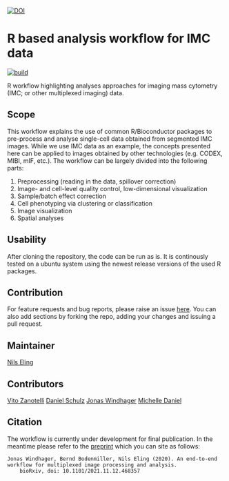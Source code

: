 [![DOI](https://zenodo.org/badge/DOI/10.5281/zenodo.6806449.svg)](https://doi.org/10.5281/zenodo.6806449)

# R based analysis workflow for IMC data

<!-- badges: start -->
[![build](https://github.com/BodenmillerGroup/IMCDataAnalysis/actions/workflows/build.yml/badge.svg)](https://github.com/BodenmillerGroup/IMCDataAnalysis/actions/workflows/build.yml)
<!-- badges: end -->

R workflow highlighting analyses approaches for imaging mass cytometry (IMC; or other multiplexed imaging) data.

## Scope


This workflow explains the use of common R/Bioconductor packages to pre-process and analyse single-cell data obtained from segmented IMC images.
While we use IMC data as an example, the concepts presented here can be applied to images obtained by other technologies (e.g. CODEX, MIBI, mIF, etc.).
The workflow can be largely divided into the following parts:

1. Preprocessing (reading in the data, spillover correction)
2. Image- and cell-level quality control, low-dimensional visualization
3. Sample/batch effect correction
4. Cell phenotyping via clustering or classification
5. Image visualization
6. Spatial analyses

## Usability

After cloning the repository, the code can be run as is.
It is continously tested on a ubuntu system using the newest release versions of the used R packages.

## Contribution

For feature requests and bug reports, please raise an issue [here](https://github.com/BodenmillerGroup/IMCDataAnalysis/issues).
You can also add sections by forking the repo, adding your changes and issuing a pull request.

## Maintainer

[Nils Eling](https://github.com/nilseling)

## Contributors

[Vito Zanotelli](https://github.com/votti)
[Daniel Schulz](https://github.com/SchulzDan)
[Jonas Windhager](https://github.com/jwindhager) 
[Michelle Daniel](https://github.com/michdaniel)

## Citation

The workflow is currently under development for final publication.
In the meantime please refer to the 
[preprint](https://www.biorxiv.org/content/10.1101/2021.11.12.468357v1) 
which you can site as follows:

```
Jonas Windhager, Bernd Bodenmiller, Nils Eling (2020). An end-to-end workflow for multiplexed image processing and analysis. 
    bioRxiv, doi: 10.1101/2021.11.12.468357
```